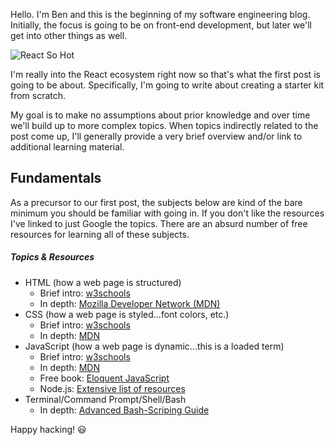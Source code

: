 Hello. I'm Ben and this is the beginning of my software engineering blog.  Initially, the focus is going to be on front-end development, but later we'll get into other things as well.

![React So Hot](../../images/react-so-hot.jpeg)

I'm really into the React ecosystem right now so that's what the first post is going to be about.  Specifically, I'm going to write about creating a starter kit from scratch.

My goal is to make no assumptions about prior knowledge and over time we'll build up to more complex topics.  When topics indirectly related to the post come up, I'll generally provide a very brief overview and/or link to additional learning material.

## Fundamentals
As a precursor to our first post, the subjects below are kind of the bare minimum you should be familiar with going in.  If you don't like the resources I've linked to just Google the topics.  There are an absurd number of free resources for learning all of these subjects.

##### Topics & Resources
- HTML (how a web page is structured)
  - Brief intro: [w3schools](http://www.w3schools.com/html/default.asp)
  - In depth: [Mozilla Developer Network (MDN)](https://developer.mozilla.org/en-US/Learn/HTML)
- CSS (how a web page is styled...font colors, etc.)
  - Brief intro: [w3schools](http://www.w3schools.com/css/default.asp)
  - In depth: [MDN](https://developer.mozilla.org/en-US/Learn/CSS)
- JavaScript (how a web page is dynamic...this is a loaded term)
  - Brief intro: [w3schools](http://www.w3schools.com/js/default.asp)
  - In depth: [MDN](https://developer.mozilla.org/en-US/Learn/JavaScript)
  - Free book: [Eloquent JavaScript](http://eloquentjavascript.net/)
  - Node.js: [Extensive list of resources](http://stackoverflow.com/a/5511507/2482993)
- Terminal/Command Prompt/Shell/Bash
  - In depth: [Advanced Bash-Scriping Guide](http://tldp.org/LDP/abs/html/)

Happy hacking! :smiley:
